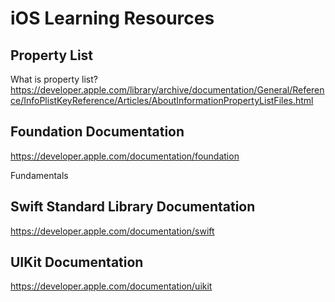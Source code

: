 # iOS Learning Resources

## Property List

What is property list? https://developer.apple.com/library/archive/documentation/General/Reference/InfoPlistKeyReference/Articles/AboutInformationPropertyListFiles.html

## Foundation Documentation

https://developer.apple.com/documentation/foundation

Fundamentals

## Swift Standard Library Documentation

https://developer.apple.com/documentation/swift

## UIKit Documentation

https://developer.apple.com/documentation/uikit
